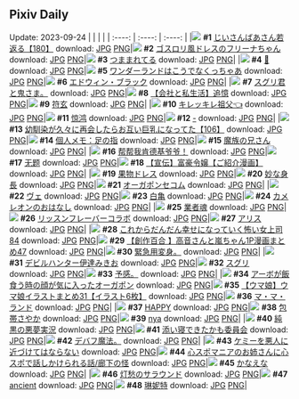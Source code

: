 ## Pixiv Daily
Update: 2023-09-24
|      |      |      |
| :----: | :----: | :----: |
|![](https://pixiv.microyu.workers.dev/c/240x480/img-master/img/2023/09/23/10/51/31/111956194_p0_master1200.jpg) **#1** [じいさんばあさん若返る【180】](https://www.pixiv.net/artworks/111956194) download: [JPG](https://pixiv.microyu.workers.dev/img-original/img/2023/09/23/10/51/31/111956194_p0.jpg) [PNG](https://pixiv.microyu.workers.dev/img-original/img/2023/09/23/10/51/31/111956194_p0.png)|![](https://pixiv.microyu.workers.dev/c/240x480/img-master/img/2023/09/23/00/00/40/111945697_p0_master1200.jpg) **#2** [ゴスロリ風ドレスのフリーナちゃん](https://www.pixiv.net/artworks/111945697) download: [JPG](https://pixiv.microyu.workers.dev/img-original/img/2023/09/23/00/00/40/111945697_p0.jpg) [PNG](https://pixiv.microyu.workers.dev/img-original/img/2023/09/23/00/00/40/111945697_p0.png)|![](https://pixiv.microyu.workers.dev/c/240x480/img-master/img/2023/09/22/00/11/55/111920110_p0_master1200.jpg) **#3** [つままれてる](https://www.pixiv.net/artworks/111920110) download: [JPG](https://pixiv.microyu.workers.dev/img-original/img/2023/09/22/00/11/55/111920110_p0.jpg) [PNG](https://pixiv.microyu.workers.dev/img-original/img/2023/09/22/00/11/55/111920110_p0.png)|
|![](https://pixiv.microyu.workers.dev/c/240x480/img-master/img/2023/09/22/22/04/57/111941898_p0_master1200.jpg) **#4** [🎀](https://www.pixiv.net/artworks/111941898) download: [JPG](https://pixiv.microyu.workers.dev/img-original/img/2023/09/22/22/04/57/111941898_p0.jpg) [PNG](https://pixiv.microyu.workers.dev/img-original/img/2023/09/22/22/04/57/111941898_p0.png)|![](https://pixiv.microyu.workers.dev/c/240x480/img-master/img/2023/09/23/07/30/00/111953268_p0_master1200.jpg) **#5** [ワンダーランドはこうでなくっちゃあ](https://www.pixiv.net/artworks/111953268) download: [JPG](https://pixiv.microyu.workers.dev/img-original/img/2023/09/23/07/30/00/111953268_p0.jpg) [PNG](https://pixiv.microyu.workers.dev/img-original/img/2023/09/23/07/30/00/111953268_p0.png)|![](https://pixiv.microyu.workers.dev/c/240x480/img-master/img/2023/09/22/00/00/47/111919587_p0_master1200.jpg) **#6** [エドウィン・ブラック](https://www.pixiv.net/artworks/111919587) download: [JPG](https://pixiv.microyu.workers.dev/img-original/img/2023/09/22/00/00/47/111919587_p0.jpg) [PNG](https://pixiv.microyu.workers.dev/img-original/img/2023/09/22/00/00/47/111919587_p0.png)|
|![](https://pixiv.microyu.workers.dev/c/240x480/img-master/img/2023/09/22/20/35/48/111935164_p0_master1200.jpg) **#7** [スグリ君と鬼さま。](https://www.pixiv.net/artworks/111935164) download: [JPG](https://pixiv.microyu.workers.dev/img-original/img/2023/09/22/20/35/48/111935164_p0.jpg) [PNG](https://pixiv.microyu.workers.dev/img-original/img/2023/09/22/20/35/48/111935164_p0.png)|![](https://pixiv.microyu.workers.dev/c/240x480/img-master/img/2023/09/22/12/04/53/111929762_p0_master1200.jpg) **#8** [【会社と私生活】追憶](https://www.pixiv.net/artworks/111929762) download: [JPG](https://pixiv.microyu.workers.dev/img-original/img/2023/09/22/12/04/53/111929762_p0.jpg) [PNG](https://pixiv.microyu.workers.dev/img-original/img/2023/09/22/12/04/53/111929762_p0.png)|![](https://pixiv.microyu.workers.dev/c/240x480/img-master/img/2023/09/23/18/00/08/111964962_p0_master1200.jpg) **#9** [符玄](https://www.pixiv.net/artworks/111964962) download: [JPG](https://pixiv.microyu.workers.dev/img-original/img/2023/09/23/18/00/08/111964962_p0.jpg) [PNG](https://pixiv.microyu.workers.dev/img-original/img/2023/09/23/18/00/08/111964962_p0.png)|
|![](https://pixiv.microyu.workers.dev/c/240x480/img-master/img/2023/09/22/00/37/12/111920828_p0_master1200.jpg) **#10** [キレッキレ祖父👈](https://www.pixiv.net/artworks/111920828) download: [JPG](https://pixiv.microyu.workers.dev/img-original/img/2023/09/22/00/37/12/111920828_p0.jpg) [PNG](https://pixiv.microyu.workers.dev/img-original/img/2023/09/22/00/37/12/111920828_p0.png)|![](https://pixiv.microyu.workers.dev/c/240x480/img-master/img/2023/09/22/10/29/58/111928457_p0_master1200.jpg) **#11** [惊鸿](https://www.pixiv.net/artworks/111928457) download: [JPG](https://pixiv.microyu.workers.dev/img-original/img/2023/09/22/10/29/58/111928457_p0.jpg) [PNG](https://pixiv.microyu.workers.dev/img-original/img/2023/09/22/10/29/58/111928457_p0.png)|![](https://pixiv.microyu.workers.dev/c/240x480/img-master/img/2023/09/22/00/01/30/111919674_p0_master1200.jpg) **#12** [-](https://www.pixiv.net/artworks/111919674) download: [JPG](https://pixiv.microyu.workers.dev/img-original/img/2023/09/22/00/01/30/111919674_p0.jpg) [PNG](https://pixiv.microyu.workers.dev/img-original/img/2023/09/22/00/01/30/111919674_p0.png)|
|![](https://pixiv.microyu.workers.dev/c/240x480/img-master/img/2023/09/22/00/03/10/111919786_p0_master1200.jpg) **#13** [幼馴染が久々に再会したらお互い巨乳になってた【106】](https://www.pixiv.net/artworks/111919786) download: [JPG](https://pixiv.microyu.workers.dev/img-original/img/2023/09/22/00/03/10/111919786_p0.jpg) [PNG](https://pixiv.microyu.workers.dev/img-original/img/2023/09/22/00/03/10/111919786_p0.png)|![](https://pixiv.microyu.workers.dev/c/240x480/img-master/img/2023/09/23/07/00/07/111952889_p0_master1200.jpg) **#14** [個人メモ：足の指](https://www.pixiv.net/artworks/111952889) download: [JPG](https://pixiv.microyu.workers.dev/img-original/img/2023/09/23/07/00/07/111952889_p0.jpg) [PNG](https://pixiv.microyu.workers.dev/img-original/img/2023/09/23/07/00/07/111952889_p0.png)|![](https://pixiv.microyu.workers.dev/c/240x480/img-master/img/2023/09/22/17/15/23/111934135_p0_master1200.jpg) **#15** [魔族の兄さん](https://www.pixiv.net/artworks/111934135) download: [JPG](https://pixiv.microyu.workers.dev/img-original/img/2023/09/22/17/15/23/111934135_p0.jpg) [PNG](https://pixiv.microyu.workers.dev/img-original/img/2023/09/22/17/15/23/111934135_p0.png)|
|![](https://pixiv.microyu.workers.dev/c/240x480/img-master/img/2023/09/22/13/14/14/111930705_p0_master1200.jpg) **#16** [帮帮我肯德基爷爷！](https://www.pixiv.net/artworks/111930705) download: [JPG](https://pixiv.microyu.workers.dev/img-original/img/2023/09/22/13/14/14/111930705_p0.jpg) [PNG](https://pixiv.microyu.workers.dev/img-original/img/2023/09/22/13/14/14/111930705_p0.png)|![](https://pixiv.microyu.workers.dev/c/240x480/img-master/img/2023/09/22/23/53/49/111945362_p0_master1200.jpg) **#17** [无题](https://www.pixiv.net/artworks/111945362) download: [JPG](https://pixiv.microyu.workers.dev/img-original/img/2023/09/22/23/53/49/111945362_p0.jpg) [PNG](https://pixiv.microyu.workers.dev/img-original/img/2023/09/22/23/53/49/111945362_p0.png)|![](https://pixiv.microyu.workers.dev/c/240x480/img-master/img/2023/09/23/13/23/19/111959080_p0_master1200.jpg) **#18** [【宣伝】富豪令嬢【ご紹介漫画】](https://www.pixiv.net/artworks/111959080) download: [JPG](https://pixiv.microyu.workers.dev/img-original/img/2023/09/23/13/23/19/111959080_p0.jpg) [PNG](https://pixiv.microyu.workers.dev/img-original/img/2023/09/23/13/23/19/111959080_p0.png)|
|![](https://pixiv.microyu.workers.dev/c/240x480/img-master/img/2023/09/23/20/30/03/111969255_p0_master1200.jpg) **#19** [果物ドレス](https://www.pixiv.net/artworks/111969255) download: [JPG](https://pixiv.microyu.workers.dev/img-original/img/2023/09/23/20/30/03/111969255_p0.jpg) [PNG](https://pixiv.microyu.workers.dev/img-original/img/2023/09/23/20/30/03/111969255_p0.png)|![](https://pixiv.microyu.workers.dev/c/240x480/img-master/img/2023/09/22/00/42/07/111920960_p0_master1200.jpg) **#20** [妙な身長](https://www.pixiv.net/artworks/111920960) download: [JPG](https://pixiv.microyu.workers.dev/img-original/img/2023/09/22/00/42/07/111920960_p0.jpg) [PNG](https://pixiv.microyu.workers.dev/img-original/img/2023/09/22/00/42/07/111920960_p0.png)|![](https://pixiv.microyu.workers.dev/c/240x480/img-master/img/2023/09/22/00/51/24/111921183_p0_master1200.jpg) **#21** [オーガポンセコム](https://www.pixiv.net/artworks/111921183) download: [JPG](https://pixiv.microyu.workers.dev/img-original/img/2023/09/22/00/51/24/111921183_p0.jpg) [PNG](https://pixiv.microyu.workers.dev/img-original/img/2023/09/22/00/51/24/111921183_p0.png)|
|![](https://pixiv.microyu.workers.dev/c/240x480/img-master/img/2023/09/22/14/40/39/111931765_p0_master1200.jpg) **#22** [ヴェ](https://www.pixiv.net/artworks/111931765) download: [JPG](https://pixiv.microyu.workers.dev/img-original/img/2023/09/22/14/40/39/111931765_p0.jpg) [PNG](https://pixiv.microyu.workers.dev/img-original/img/2023/09/22/14/40/39/111931765_p0.png)|![](https://pixiv.microyu.workers.dev/c/240x480/img-master/img/2023/09/22/07/06/14/111926009_p0_master1200.jpg) **#23** [白亀](https://www.pixiv.net/artworks/111926009) download: [JPG](https://pixiv.microyu.workers.dev/img-original/img/2023/09/22/07/06/14/111926009_p0.jpg) [PNG](https://pixiv.microyu.workers.dev/img-original/img/2023/09/22/07/06/14/111926009_p0.png)|![](https://pixiv.microyu.workers.dev/c/240x480/img-master/img/2023/09/23/02/02/17/111947274_p0_master1200.jpg) **#24** [カメレオンのおはなし](https://www.pixiv.net/artworks/111947274) download: [JPG](https://pixiv.microyu.workers.dev/img-original/img/2023/09/23/02/02/17/111947274_p0.jpg) [PNG](https://pixiv.microyu.workers.dev/img-original/img/2023/09/23/02/02/17/111947274_p0.png)|
|![](https://pixiv.microyu.workers.dev/c/240x480/img-master/img/2023/09/22/00/03/45/111919822_p0_master1200.jpg) **#25** [業者魂](https://www.pixiv.net/artworks/111919822) download: [JPG](https://pixiv.microyu.workers.dev/img-original/img/2023/09/22/00/03/45/111919822_p0.jpg) [PNG](https://pixiv.microyu.workers.dev/img-original/img/2023/09/22/00/03/45/111919822_p0.png)|![](https://pixiv.microyu.workers.dev/c/240x480/img-master/img/2023/09/23/00/02/18/111945876_p0_master1200.jpg) **#26** [リッスンフレーバーコラボ](https://www.pixiv.net/artworks/111945876) download: [JPG](https://pixiv.microyu.workers.dev/img-original/img/2023/09/23/00/02/18/111945876_p0.jpg) [PNG](https://pixiv.microyu.workers.dev/img-original/img/2023/09/23/00/02/18/111945876_p0.png)|![](https://pixiv.microyu.workers.dev/c/240x480/img-master/img/2023/09/22/00/04/27/111919854_p0_master1200.jpg) **#27** [アリス](https://www.pixiv.net/artworks/111919854) download: [JPG](https://pixiv.microyu.workers.dev/img-original/img/2023/09/22/00/04/27/111919854_p0.jpg) [PNG](https://pixiv.microyu.workers.dev/img-original/img/2023/09/22/00/04/27/111919854_p0.png)|
|![](https://pixiv.microyu.workers.dev/c/240x480/img-master/img/2023/09/22/17/10/53/111934046_p0_master1200.jpg) **#28** [これからだんだん幸せになっていく怖い女上司84](https://www.pixiv.net/artworks/111934046) download: [JPG](https://pixiv.microyu.workers.dev/img-original/img/2023/09/22/17/10/53/111934046_p0.jpg) [PNG](https://pixiv.microyu.workers.dev/img-original/img/2023/09/22/17/10/53/111934046_p0.png)|![](https://pixiv.microyu.workers.dev/c/240x480/img-master/img/2023/09/23/00/03/45/111946003_p0_master1200.jpg) **#29** [【創作百合 】高音さんと嵐ちゃん1P漫画まとめ47](https://www.pixiv.net/artworks/111946003) download: [JPG](https://pixiv.microyu.workers.dev/img-original/img/2023/09/23/00/03/45/111946003_p0.jpg) [PNG](https://pixiv.microyu.workers.dev/img-original/img/2023/09/23/00/03/45/111946003_p0.png)|![](https://pixiv.microyu.workers.dev/c/240x480/img-master/img/2023/09/22/07/44/23/111926461_p0_master1200.jpg) **#30** [緊急用変身。](https://www.pixiv.net/artworks/111926461) download: [JPG](https://pixiv.microyu.workers.dev/img-original/img/2023/09/22/07/44/23/111926461_p0.jpg) [PNG](https://pixiv.microyu.workers.dev/img-original/img/2023/09/22/07/44/23/111926461_p0.png)|
|![](https://pixiv.microyu.workers.dev/c/240x480/img-master/img/2023/09/23/00/03/49/111946006_p0_master1200.jpg) **#31** [デビルハンター伊達みきお](https://www.pixiv.net/artworks/111946006) download: [JPG](https://pixiv.microyu.workers.dev/img-original/img/2023/09/23/00/03/49/111946006_p0.jpg) [PNG](https://pixiv.microyu.workers.dev/img-original/img/2023/09/23/00/03/49/111946006_p0.png)|![](https://pixiv.microyu.workers.dev/c/240x480/img-master/img/2023/09/22/01/32/06/111922100_p0_master1200.jpg) **#32** [スグリ](https://www.pixiv.net/artworks/111922100) download: [JPG](https://pixiv.microyu.workers.dev/img-original/img/2023/09/22/01/32/06/111922100_p0.jpg) [PNG](https://pixiv.microyu.workers.dev/img-original/img/2023/09/22/01/32/06/111922100_p0.png)|![](https://pixiv.microyu.workers.dev/c/240x480/img-master/img/2023/09/23/06/05/45/111952300_p0_master1200.jpg) **#33** [予感。](https://www.pixiv.net/artworks/111952300) download: [JPG](https://pixiv.microyu.workers.dev/img-original/img/2023/09/23/06/05/45/111952300_p0.jpg) [PNG](https://pixiv.microyu.workers.dev/img-original/img/2023/09/23/06/05/45/111952300_p0.png)|
|![](https://pixiv.microyu.workers.dev/c/240x480/img-master/img/2023/09/22/00/54/26/111921257_p0_master1200.jpg) **#34** [アーボが飯食う時の顔が気に入ったオーガポン](https://www.pixiv.net/artworks/111921257) download: [JPG](https://pixiv.microyu.workers.dev/img-original/img/2023/09/22/00/54/26/111921257_p0.jpg) [PNG](https://pixiv.microyu.workers.dev/img-original/img/2023/09/22/00/54/26/111921257_p0.png)|![](https://pixiv.microyu.workers.dev/c/240x480/img-master/img/2023/09/22/00/02/27/111919746_p0_master1200.jpg) **#35** [【ウマ娘】ウマ娘イラストまとめ31【イラスト6枚】](https://www.pixiv.net/artworks/111919746) download: [JPG](https://pixiv.microyu.workers.dev/img-original/img/2023/09/22/00/02/27/111919746_p0.jpg) [PNG](https://pixiv.microyu.workers.dev/img-original/img/2023/09/22/00/02/27/111919746_p0.png)|![](https://pixiv.microyu.workers.dev/c/240x480/img-master/img/2023/09/23/01/49/48/111949012_p0_master1200.jpg) **#36** [マ・マ・ランド](https://www.pixiv.net/artworks/111949012) download: [JPG](https://pixiv.microyu.workers.dev/img-original/img/2023/09/23/01/49/48/111949012_p0.jpg) [PNG](https://pixiv.microyu.workers.dev/img-original/img/2023/09/23/01/49/48/111949012_p0.png)|
|![](https://pixiv.microyu.workers.dev/c/240x480/img-master/img/2023/09/23/00/00/57/111945738_p0_master1200.jpg) **#37** [HAPPY](https://www.pixiv.net/artworks/111945738) download: [JPG](https://pixiv.microyu.workers.dev/img-original/img/2023/09/23/00/00/57/111945738_p0.jpg) [PNG](https://pixiv.microyu.workers.dev/img-original/img/2023/09/23/00/00/57/111945738_p0.png)|![](https://pixiv.microyu.workers.dev/c/240x480/img-master/img/2023/09/22/00/12/25/111920126_p0_master1200.jpg) **#38** [包帯さやか](https://www.pixiv.net/artworks/111920126) download: [JPG](https://pixiv.microyu.workers.dev/img-original/img/2023/09/22/00/12/25/111920126_p0.jpg) [PNG](https://pixiv.microyu.workers.dev/img-original/img/2023/09/22/00/12/25/111920126_p0.png)|![](https://pixiv.microyu.workers.dev/c/240x480/img-master/img/2023/09/23/16/49/00/111963299_p0_master1200.jpg) **#39** [nya](https://www.pixiv.net/artworks/111963299) download: [JPG](https://pixiv.microyu.workers.dev/img-original/img/2023/09/23/16/49/00/111963299_p0.jpg) [PNG](https://pixiv.microyu.workers.dev/img-original/img/2023/09/23/16/49/00/111963299_p0.png)|
|![](https://pixiv.microyu.workers.dev/c/240x480/img-master/img/2023/09/23/17/39/58/111964507_p0_master1200.jpg) **#40** [純黒の悪夢実況](https://www.pixiv.net/artworks/111964507) download: [JPG](https://pixiv.microyu.workers.dev/img-original/img/2023/09/23/17/39/58/111964507_p0.jpg) [PNG](https://pixiv.microyu.workers.dev/img-original/img/2023/09/23/17/39/58/111964507_p0.png)|![](https://pixiv.microyu.workers.dev/c/240x480/img-master/img/2023/09/22/00/21/46/111920407_p0_master1200.jpg) **#41** [添い寝できたかも委員会](https://www.pixiv.net/artworks/111920407) download: [JPG](https://pixiv.microyu.workers.dev/img-original/img/2023/09/22/00/21/46/111920407_p0.jpg) [PNG](https://pixiv.microyu.workers.dev/img-original/img/2023/09/22/00/21/46/111920407_p0.png)|![](https://pixiv.microyu.workers.dev/c/240x480/img-master/img/2023/09/23/18/38/48/111966017_p0_master1200.jpg) **#42** [デバフ魔法。](https://www.pixiv.net/artworks/111966017) download: [JPG](https://pixiv.microyu.workers.dev/img-original/img/2023/09/23/18/38/48/111966017_p0.jpg) [PNG](https://pixiv.microyu.workers.dev/img-original/img/2023/09/23/18/38/48/111966017_p0.png)|
|![](https://pixiv.microyu.workers.dev/c/240x480/img-master/img/2023/09/22/20/53/15/111939604_p0_master1200.jpg) **#43** [ケミーを悪人に近づけてはならない](https://www.pixiv.net/artworks/111939604) download: [JPG](https://pixiv.microyu.workers.dev/img-original/img/2023/09/22/20/53/15/111939604_p0.jpg) [PNG](https://pixiv.microyu.workers.dev/img-original/img/2023/09/22/20/53/15/111939604_p0.png)|![](https://pixiv.microyu.workers.dev/c/240x480/img-master/img/2023/09/22/16/51/32/111933627_p0_master1200.jpg) **#44** [心スポマニアのお姉さんに心スポで話しかけられる話/廊下の怪](https://www.pixiv.net/artworks/111933627) download: [JPG](https://pixiv.microyu.workers.dev/img-original/img/2023/09/22/16/51/32/111933627_p0.jpg) [PNG](https://pixiv.microyu.workers.dev/img-original/img/2023/09/22/16/51/32/111933627_p0.png)|![](https://pixiv.microyu.workers.dev/c/240x480/img-master/img/2023/09/23/06/44/45/111952706_p0_master1200.jpg) **#45** [かなえな](https://www.pixiv.net/artworks/111952706) download: [JPG](https://pixiv.microyu.workers.dev/img-original/img/2023/09/23/06/44/45/111952706_p0.jpg) [PNG](https://pixiv.microyu.workers.dev/img-original/img/2023/09/23/06/44/45/111952706_p0.png)|
|![](https://pixiv.microyu.workers.dev/c/240x480/img-master/img/2023/09/22/00/00/34/111919551_p0_master1200.jpg) **#46** [灯愁のサラウンド](https://www.pixiv.net/artworks/111919551) download: [JPG](https://pixiv.microyu.workers.dev/img-original/img/2023/09/22/00/00/34/111919551_p0.jpg) [PNG](https://pixiv.microyu.workers.dev/img-original/img/2023/09/22/00/00/34/111919551_p0.png)|![](https://pixiv.microyu.workers.dev/c/240x480/img-master/img/2023/09/23/17/21/59/111964066_p0_master1200.jpg) **#47** [ancient](https://www.pixiv.net/artworks/111964066) download: [JPG](https://pixiv.microyu.workers.dev/img-original/img/2023/09/23/17/21/59/111964066_p0.jpg) [PNG](https://pixiv.microyu.workers.dev/img-original/img/2023/09/23/17/21/59/111964066_p0.png)|![](https://pixiv.microyu.workers.dev/c/240x480/img-master/img/2023/09/22/18/42/32/111936067_p0_master1200.jpg) **#48** [琳妮特](https://www.pixiv.net/artworks/111936067) download: [JPG](https://pixiv.microyu.workers.dev/img-original/img/2023/09/22/18/42/32/111936067_p0.jpg) [PNG](https://pixiv.microyu.workers.dev/img-original/img/2023/09/22/18/42/32/111936067_p0.png)|
